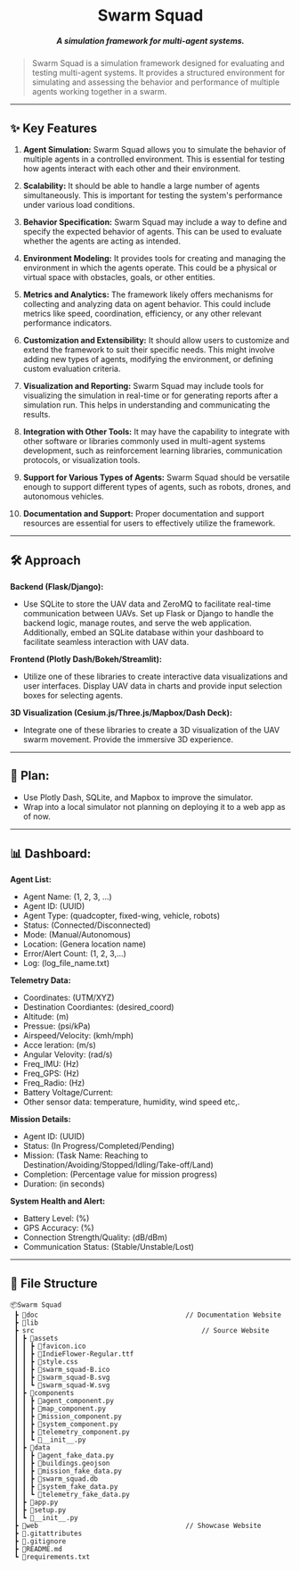 <h1 align="center">Swarm Squad</h1>
<h5 align="center">A simulation framework for multi-agent systems.</h5>

> Swarm Squad is a simulation framework designed for evaluating and testing multi-agent systems. It provides a structured environment for simulating and assessing the behavior and performance of multiple agents working together in a swarm.

---

## ✨ Key Features

1. **Agent Simulation:** Swarm Squad allows you to simulate the behavior of multiple agents in a controlled environment. This is essential for testing how agents interact with each other and their environment.

2. **Scalability:** It should be able to handle a large number of agents simultaneously. This is important for testing the system's performance under various load conditions.

3. **Behavior Specification:** Swarm Squad may include a way to define and specify the expected behavior of agents. This can be used to evaluate whether the agents are acting as intended.

4. **Environment Modeling:** It provides tools for creating and managing the environment in which the agents operate. This could be a physical or virtual space with obstacles, goals, or other entities.

5. **Metrics and Analytics:** The framework likely offers mechanisms for collecting and analyzing data on agent behavior. This could include metrics like speed, coordination, efficiency, or any other relevant performance indicators.

6. **Customization and Extensibility:** It should allow users to customize and extend the framework to suit their specific needs. This might involve adding new types of agents, modifying the environment, or defining custom evaluation criteria.

7. **Visualization and Reporting:** Swarm Squad may include tools for visualizing the simulation in real-time or for generating reports after a simulation run. This helps in understanding and communicating the results.

8. **Integration with Other Tools:** It may have the capability to integrate with other software or libraries commonly used in multi-agent systems development, such as reinforcement learning libraries, communication protocols, or visualization tools.

9. **Support for Various Types of Agents:** Swarm Squad should be versatile enough to support different types of agents, such as robots, drones, and autonomous vehicles.

10. **Documentation and Support:** Proper documentation and support resources are essential for users to effectively utilize the framework.

---

## 🛠️ Approach

**Backend (Flask/Django):**
   - Use SQLite to store the UAV data and ZeroMQ to facilitate real-time communication between UAVs. Set up Flask or Django to handle the backend logic, manage routes, and serve the web application. Additionally, embed an SQLite database within your dashboard to facilitate seamless interaction with UAV data.

**Frontend (Plotly Dash/Bokeh/Streamlit):**
   - Utilize one of these libraries to create interactive data visualizations and user interfaces. Display UAV data in charts and provide input selection boxes for selecting agents.

**3D Visualization (Cesium.js/Three.js/Mapbox/Dash Deck):**
   - Integrate one of these libraries to create a 3D visualization of the UAV swarm movement. Provide the immersive 3D experience.

---

## 📅 Plan: 
   - Use Plotly Dash, SQLite, and Mapbox to improve the simulator. 
   - Wrap into a local simulator not planning on deploying it to a web app as of now.
---

## 📊 Dashboard:

**Agent List:**
- Agent Name: (1, 2, 3, ...)
- Agent ID: (UUID)
- Agent Type: (quadcopter, fixed-wing, vehicle, robots)
- Status: (Connected/Disconnected)
- Mode: (Manual/Autonomous)
- Location: (Genera location name)
- Error/Alert Count: (1, 2, 3,...)
- Log: (log_file_name.txt)

**Telemetry Data:**	
- Coordinates: (UTM/XYZ)
- Destination Coordiantes: (desired_coord)
- Altitude: (m)
- Pressue: (psi/kPa)
- Airspeed/Velocity: (kmh/mph)
- Acce	leration: (m/s)
- Angular Velovity: (rad/s)
- Freq_IMU: (Hz)
- Freq_GPS: (Hz)
- Freq_Radio: (Hz)
- Battery Voltage/Current:
- Other sensor data: temperature, humidity, wind speed etc,.

**Mission Details:**
- Agent ID: (UUID)
- Status: (In Progress/Completed/Pending)
- Mission: (Task Name: Reaching to Destination/Avoiding/Stopped/Idling/Take-off/Land) 
- Completion: (Percentage value for mission progress)
- Duration: (in seconds)

**System Health and Alert:**
- Battery Level: (%)
- GPS Accuracy: (%)
- Connection Strength/Quality: (dB/dBm)
- Communication Status: (Stable/Unstable/Lost)

---

## 📝 File Structure

```text
📦Swarm Squad
 ┣ 📂doc										// Documentation Website
 ┣ 📂lib
 ┣ src									   	    // Source Website
 ┃ ┣ 📂assets
 ┃ ┃ ┣ 📄favicon.ico
 ┃ ┃ ┣ 📄IndieFlower-Regular.ttf
 ┃ ┃ ┣ 📄style.css
 ┃ ┃ ┣ 📄swarm_squad-B.ico
 ┃ ┃ ┣ 📄swarm_squad-B.svg
 ┃ ┃ ┗ 📄swarm_squad-W.svg
 ┃ ┣ 📂components
 ┃ ┃ ┣ 📄agent_component.py
 ┃ ┃ ┣ 📄map_component.py
 ┃ ┃ ┣ 📄mission_component.py
 ┃ ┃ ┣ 📄system_component.py
 ┃ ┃ ┣ 📄telemetry_component.py
 ┃ ┃ ┗ 📄__init__.py
 ┃ ┣ 📂data
 ┃ ┃ ┣ 📄agent_fake_data.py
 ┃ ┃ ┣ 📄buildings.geojson
 ┃ ┃ ┣ 📄mission_fake_data.py
 ┃ ┃ ┣ 📄swarm_squad.db
 ┃ ┃ ┣ 📄system_fake_data.py
 ┃ ┃ ┗ 📄telemetry_fake_data.py
 ┃ ┣ 📄app.py
 ┃ ┣ 📄setup.py
 ┃ ┗ 📄__init__.py
 ┣ 📂web										// Showcase Website
 ┣ 📄.gitattributes
 ┣ 📄.gitignore
 ┣ 📄README.md
 ┗ 📄requirements.txt
```